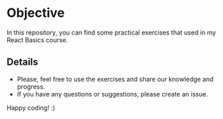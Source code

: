 # Objective

In this repository, you can find some practical exercises that used in my React Basics course.

## Details

- Please, feel free to use the exercises and share our knowledge and progress.
- If you have any questions or suggestions, please create an issue.

Happy coding! :)
